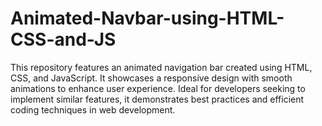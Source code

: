 # Animated-Navbar-using-HTML-CSS-and-JS
This repository features an animated navigation bar created using HTML, CSS, and JavaScript. It showcases a responsive design with smooth animations to enhance user experience. Ideal for developers seeking to implement similar features, it demonstrates best practices and efficient coding techniques in web development.
